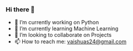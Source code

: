 ### Hi there 👋

- 🔭 I’m currently working on Python
- 🌱 I’m currently learning Machine Learning
- 👯 I’m looking to collaborate on Projects
- 📫 How to reach me: vaishuas24@gmail.com

<!--
**Vaishnavi-hub/Vaishnavi-hub** is a ✨ _special_ ✨ repository because its `README.md` (this file) appears on your GitHub profile.

Here are some ideas to get you started:

- 🔭 I’m currently working on Python
- 🌱 I’m currently learning Machine Learning
- 👯 I’m looking to collaborate on Projects
- 📫 How to reach me: vaishuas24@gmail.com
-->
